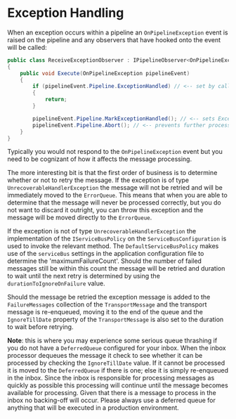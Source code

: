 # Exception Handling

When an exception occurs within a pipeline an `OnPipelineException` event is raised on the pipeline and any observers that have hooked onto the event will be called:

``` c#
public class ReceiveExceptionObserver : IPipelineObserver<OnPipelineException>
{
    public void Execute(OnPipelineException pipelineEvent)
    {
        if (pipelineEvent.Pipeline.ExceptionHandled) // <-- set by calling MarkExceptionHandled
        {
            return;
        }

        pipelineEvent.Pipeline.MarkExceptionHandled(); // <-- sets ExceptionHandled to true
        pipelineEvent.Pipeline.Abort(); // <-- prevents further processing of the pipeline
    }
}
```

Typically you would not respond to the `OnPipelineException` event but you need to be cognizant of how it affects the message processing.

The more interesting bit is that the first order of business is to determine whether or not to retry the message.  If the exception is of type `UnrecoverableHandlerException` the message will not be retried and will be immediately moved to the `ErrorQueue`.  This means that when you are able to determine that the message will never be processed correctly, but you do not want to discard it outright, you can throw this exception and the message will be moved directly to the `ErrorQueue`.

If the exception is not of type `UnrecoverableHandlerException` the implementation of the `IServiceBusPolicy` on the `ServiceBusConfiguration` is used to invoke the relevant method.  The `DefaultServiceBusPolicy` makes use of the `serviceBus` settings  in the application configuration file to determine the 'maximumFailureCount'.  Should the number of failed messages still be within this count the message will be retried and duration to wait until the next retry is determined by using the `durationToIgnoreOnFailure` value.

Should the message be retried the exception message is added to the `FailureMessages` collection of the `TransportMessage` and the transport message is re-enqueued, moving it to the end of the queue and the `IgnoreTillDate` property of the `TransportMessage` is also set to the duration to wait before retrying. 

**Note**: this is where you may experience some serious queue thrashing if you do not have a `DeferredQueue` configured for your inbox.  When the inbox processor dequeues the message it check to see whether it can be processed by checking the `IgnoreTillDate` value.  If it cannot be processed it is moved to the `DeferredQueue` if there is one; else it is simply re-enqueued in the inbox.  Since the inbox is responsible for processing messages as quickly as possible this processing will continue until the message becomes available for processing.  Given that there is a message to process in the inbox no backing-off will occur.  Please always use a deferred queue for anything that will be executed in a production environment.
